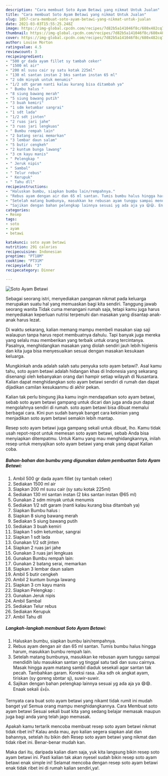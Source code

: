 ```yaml
---
description: "Cara membuat Soto Ayam Betawi yang nikmat Untuk Jualan"
title: "Cara membuat Soto Ayam Betawi yang nikmat Untuk Jualan"
slug: 1057-cara-membuat-soto-ayam-betawi-yang-nikmat-untuk-jualan
date: 2021-03-03T15:55:25.248Z
image: https://img-global.cpcdn.com/recipes/7d82b5a141046f8c/680x482cq70/soto-ayam-betawi-foto-resep-utama.jpg
thumbnail: https://img-global.cpcdn.com/recipes/7d82b5a141046f8c/680x482cq70/soto-ayam-betawi-foto-resep-utama.jpg
cover: https://img-global.cpcdn.com/recipes/7d82b5a141046f8c/680x482cq70/soto-ayam-betawi-foto-resep-utama.jpg
author: Louise Morton
ratingvalue: 4.5
reviewcount: 3
recipeingredient:
- "500 gr dada ayam fillet sy tambah ceker"
- "1500 ml air"
- "200 ml susu cair sy satu kotak 225ml"
- "130 ml santan instan 2 bks santan instan 65 ml"
- "2 sdm minyak untuk menumis"
- "1/2 sdt garam nanti kalau kurang bisa ditambah ya"
- " Bumbu halus "
- "8 siung bawang merah"
- "5 siung bawang putih"
- "3 buah kemiri"
- "1 sdm ketumbar sangrai"
- "1 sdt lada"
- "1/2 sdt jinten"
- "2 ruas jari jahe"
- "3 ruas jari lengkuas"
- " Bumbu rempah lain"
- "2 batang serai memarkan"
- "3 lembar daun salam"
- "5 butir cengkeh"
- "2 kuntum bunga lawang"
- "3 cm kayu manis"
- " Pelengkap "
- " Jeruk nipis"
- " Sambal"
- " Telur rebus"
- " Kerupuk"
- " Tahu dll"
recipeinstructions:
- "Haluskan bumbu, siapkan bumbu lain/rempahnya."
- "Rebus ayam dengan air dan 65 ml santan. Tumis bumbu halus hingga harum, masukkan bumbu rempah lain."
- "Setelah matang bumbunya, masukkan ke rebusan ayam tunggu sampai mendidih lalu masukkan santan yg tinggal satu tadi dan susu cairnya. Masak hingga ayam matang sambil diaduk sesekali agar santan tak pecah. Tambahkan garam. Koreksi rasa. Jika sdh ok angkat ayam, tiriskan (sy goreng sbntar sj), suwir-suwir."
- "Sajikan dengan bahan pelengkap lainnya sesuai yg ada aja ya 😄😄. Enaak sekali 👍👍."
categories:
- Resep
tags:
- soto
- ayam
- betawi

katakunci: soto ayam betawi 
nutrition: 291 calories
recipecuisine: Indonesian
preptime: "PT18M"
cooktime: "PT31M"
recipeyield: "3"
recipecategory: Dinner

---
```



![Soto Ayam Betawi](https://img-global.cpcdn.com/recipes/7d82b5a141046f8c/680x482cq70/soto-ayam-betawi-foto-resep-utama.jpg)

Sebagai seorang istri, menyediakan panganan nikmat pada keluarga merupakan suatu hal yang memuaskan bagi kita sendiri. Tanggung jawab seorang  wanita Tidak cuma menangani rumah saja, tetapi kamu juga harus menyediakan keperluan nutrisi terpenuhi dan masakan yang disantap anak-anak harus lezat.

Di waktu  sekarang, kalian memang mampu membeli masakan siap saji walaupun tanpa harus repot membuatnya dahulu. Tapi banyak juga mereka yang selalu mau memberikan yang terbaik untuk orang tercintanya. Pasalnya, menghidangkan masakan yang diolah sendiri jauh lebih higienis dan kita juga bisa menyesuaikan sesuai dengan masakan kesukaan keluarga. 



Mungkinkah anda adalah salah satu penyuka soto ayam betawi?. Asal kamu tahu, soto ayam betawi adalah hidangan khas di Indonesia yang sekarang disenangi oleh kebanyakan orang dari hampir setiap wilayah di Nusantara. Kalian dapat menghidangkan soto ayam betawi sendiri di rumah dan dapat dijadikan camilan kesukaanmu di akhir pekan.

Kalian tak perlu bingung jika kamu ingin mendapatkan soto ayam betawi, sebab soto ayam betawi gampang untuk dicari dan juga anda pun dapat mengolahnya sendiri di rumah. soto ayam betawi bisa dibuat memalui berbagai cara. Kini pun sudah banyak banget cara kekinian yang menjadikan soto ayam betawi semakin lebih mantap.

Resep soto ayam betawi juga gampang sekali untuk dibuat, lho. Kamu tidak usah repot-repot untuk memesan soto ayam betawi, sebab Anda bisa menyiapkan ditempatmu. Untuk Kamu yang mau menghidangkannya, inilah resep untuk menyajikan soto ayam betawi yang enak yang dapat Kalian coba.

<!--inarticleads1-->

##### Bahan-bahan dan bumbu yang digunakan dalam pembuatan Soto Ayam Betawi:

1. Ambil 500 gr dada ayam fillet (sy tambah ceker)
1. Sediakan 1500 ml air
1. Siapkan 200 ml susu cair (sy satu kotak 225ml)
1. Sediakan 130 ml santan instan (2 bks santan instan @65 ml)
1. Gunakan 2 sdm minyak untuk menumis
1. Sediakan 1/2 sdt garam (nanti kalau kurang bisa ditambah ya)
1. Siapkan  Bumbu halus :
1. Siapkan 8 siung bawang merah
1. Sediakan 5 siung bawang putih
1. Sediakan 3 buah kemiri
1. Siapkan 1 sdm ketumbar, sangrai
1. Siapkan 1 sdt lada
1. Gunakan 1/2 sdt jinten
1. Siapkan 2 ruas jari jahe
1. Gunakan 3 ruas jari lengkuas
1. Gunakan  Bumbu rempah lain:
1. Gunakan 2 batang serai, memarkan
1. Siapkan 3 lembar daun salam
1. Ambil 5 butir cengkeh
1. Ambil 2 kuntum bunga lawang
1. Siapkan 3 cm kayu manis
1. Siapkan  Pelengkap :
1. Gunakan  Jeruk nipis
1. Ambil  Sambal
1. Sediakan  Telur rebus
1. Sediakan  Kerupuk
1. Ambil  Tahu dll




<!--inarticleads2-->

##### Langkah-langkah membuat Soto Ayam Betawi:

1. Haluskan bumbu, siapkan bumbu lain/rempahnya.
1. Rebus ayam dengan air dan 65 ml santan. Tumis bumbu halus hingga harum, masukkan bumbu rempah lain.
1. Setelah matang bumbunya, masukkan ke rebusan ayam tunggu sampai mendidih lalu masukkan santan yg tinggal satu tadi dan susu cairnya. Masak hingga ayam matang sambil diaduk sesekali agar santan tak pecah. Tambahkan garam. Koreksi rasa. Jika sdh ok angkat ayam, tiriskan (sy goreng sbntar sj), suwir-suwir.
1. Sajikan dengan bahan pelengkap lainnya sesuai yg ada aja ya 😄😄. Enaak sekali 👍👍.




Ternyata cara buat soto ayam betawi yang nikamt tidak rumit ini mudah banget ya! Semua orang mampu menghidangkannya. Cara Membuat soto ayam betawi Sesuai sekali buat kita yang sedang belajar memasak maupun juga bagi anda yang telah jago memasak.

Apakah kamu tertarik mencoba membuat resep soto ayam betawi nikmat tidak ribet ini? Kalau anda mau, ayo kalian segera siapkan alat dan bahannya, setelah itu bikin deh Resep soto ayam betawi yang nikmat dan tidak ribet ini. Benar-benar mudah kan. 

Maka dari itu, daripada kalian diam saja, yuk kita langsung bikin resep soto ayam betawi ini. Pasti kalian tak akan nyesel sudah bikin resep soto ayam betawi enak simple ini! Selamat mencoba dengan resep soto ayam betawi enak tidak ribet ini di rumah kalian sendiri,ya!.

